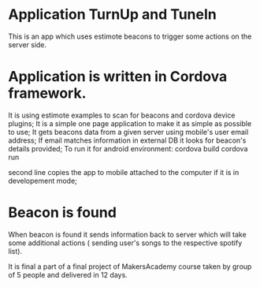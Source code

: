 # Application TurnUp and TuneIn

This is an app which uses estimote beacons to trigger some actions on the server side.

# Application is written in Cordova framework.

It is using estimote examples to scan for beacons and cordova device plugins;
It is a simple one page application to make it as simple as possible to use;
It gets beacons data from a given server using mobile's user email address;
If email matches information in external DB it looks for beacon's details provided;
To run it for android environment:
  cordova build
  cordova run 
  
second line copies the app to mobile attached to the computer if it is in developement mode;

# Beacon is found

When beacon is found it sends information back to server which will take some additional actions ( sending user's songs to the respective spotify list).


It is final a part of a final project of MakersAcademy course taken by group of 5 people and delivered in 12 days.
